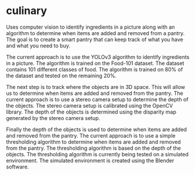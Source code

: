# culinary
Uses computer vision to identify ingredients in a picture along with an algorithm to 
determine when items are added and removed from a pantry. The goal is to create a
smart pantry that can keep track of what you have and what you need to buy.

The current approach is to use the YOLOv3 algorithm to identify ingredients in a picture.
The algorithm is trained on the Food-101 dataset. The dataset contains 101 different
classes of food. The algorithm is trained on 80% of the dataset and tested on the remaining
20%. 

The next step is to track where the objects are in 3D space. This will allow us to determine
when items are added and removed from the pantry. The current approach is to use a stereo
camera setup to determine the depth of the objects. The stereo camera setup is calibrated
using the OpenCV library. The depth of the objects is determined using the disparity map
generated by the stereo camera setup. 

Finally the depth of the objects is used to determine when items are added and removed from
the pantry. The current approach is to use a simple thresholding algorithm to determine
when items are added and removed from the pantry. The thresholding algorithm is based on
the depth of the objects. The thresholding algorithm is currently being tested on a
simulated environment. The simulated environment is created using the Blender software.